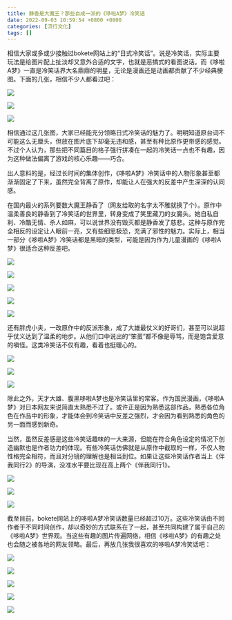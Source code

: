 ```yaml
---
title: 静香是大魔王？那些自成一派的《哆啦A梦》冷笑话
date: 2022-09-03 10:59:54 +0800 +0800
categories: [流行文化]
tags: []
---
```



相信大家或多或少接触过bokete网站上的“日式冷笑话”。说是冷笑话，实际主要玩法是给图片配上扯淡却又意外合适的文字，也就是恶搞式的看图说话。而《哆啦A梦》一直是冷笑话界大名鼎鼎的明星，无论是漫画还是动画都贡献了不少经典梗图。下面的几张，相信不少人都看过吧：

![](https://pic1.zhimg.com/80/v2-375c62bf883724611569ec3510e4eaa1_1440w.jpg?source=d16d100b)

![](https://pic1.zhimg.com/80/v2-7c4c0cce6bd2f784abfe6c22c941c4ed_1440w.jpg?source=d16d100b)

![](https://pic1.zhimg.com/80/v2-40adb557edfb2561cb512b954dbb1759_1440w.jpg?source=d16d100b)

相信通过这几张图，大家已经能充分领略日式冷笑话的魅力了。明明知道原台词不可能这么无厘头，但放在图片底下却毫无违和感，甚至有种比原作更带感的感觉。不过个人认为，那些把不同篇目的格子强行拼凑在一起的冷笑话一点也不有趣，因为这种做法偏离了游戏的核心乐趣——巧合。
</br>

出人意料的是，经过长时间的集体创作，《哆啦A梦》冷笑话中的人物形象甚至都渐渐固定了下来，虽然完全背离了原作，却能让人在强大的反差中产生深深的认同感。

在国内最火的系列要数大魔王静香了（网友给取的名字太不雅就换了个）。原作中温柔善良的静香到了冷笑话的世界里，转身变成了笑里藏刀的女魔头。她自私自利、冷酷无情、杀人如麻，可以说世界没有毁灭都是静香发了慈悲。这种与原作完全相反的设定让人眼前一亮，又有些细思极恐，充满了邪性的魅力。实际上，相当一部分《哆啦A梦》冷笑话都是黑暗的类型，可能是因为作为儿童漫画的《哆啦A梦》很适合这种反差吧。

![](https://pic1.zhimg.com/80/v2-22458203dc4d2cc58133b66f6e2369f7_1440w.jpg?source=d16d100b)

![](https://pica.zhimg.com/80/v2-7318c15eb18a2c33f75776ac97e0663d_1440w.jpg?source=d16d100b)

![](https://pica.zhimg.com/80/v2-b0b3ec3b3ce8aa2028747211c0419440_1440w.jpg?source=d16d100b)

![](https://picx.zhimg.com/80/v2-5ac208d6ce87ba12e652ab881091445a_1440w.jpg?source=d16d100b)

![](https://pic1.zhimg.com/80/v2-a1abe69063cb3be94a57e80b3a1e7fe7_1440w.jpg?source=d16d100b)

还有胖虎小夫，一改原作中的反派形象，成了大雄最仗义的好哥们，甚至可以说超乎仗义达到了温柔的地步。从他们口中说出的“笨蛋”都不像是辱骂，而是饱含爱意的嗔怪。这类冷笑话不仅有趣，看着也挺暖心的。

![](https://pica.zhimg.com/80/v2-61121e72f0be26b463b387b8bdd971ab_1440w.jpg?source=d16d100b)

![](https://picx.zhimg.com/80/v2-0e440cd66c47c58c983110d35c6f1157_1440w.jpg?source=d16d100b)

![](https://pic1.zhimg.com/80/v2-636e2dc82d6f21c8957c79cc14ad73c0_1440w.jpg?source=d16d100b)

除此之外，天才大雄、腹黑哆啦A梦也是冷笑话里的常客。作为国民漫画，《哆啦A梦》对日本网友来说简直太熟悉不过了。或许正是因为熟悉这部作品，熟悉各位角色在作品中的形象，才能体会到冷笑话中反差之强烈，才会因为看到熟悉的角色的另一面而感到新奇。
</br>

当然，虽然反差感是这些冷笑话趣味的一大来源，但能在符合角色设定的情况下创造幽默也是作者功力的体现。有些冷笑话仿佛就是从原作中截取的一样，不仅人物性格完全相符，而且对分镜的理解也是相当到位。如果让这些冷笑话作者当上《伴我同行2》的导演，没准水平要比现在高上两个《伴我同行1》。

![](https://picx.zhimg.com/80/v2-442875083a76c3796af00edec434a180_1440w.jpg?source=d16d100b)

![](https://picx.zhimg.com/80/v2-b00f4bdf9a64dcb74212fdace576e6ff_1440w.jpg?source=d16d100b)

![](https://picx.zhimg.com/80/v2-c9815d5c4308116e143253d036a2b2eb_1440w.jpg?source=d16d100b)
</br>

截至目前，bokete网站上的哆啦A梦冷笑话数量已经超过10万。这些冷笑话由不同作者于不同时间创作，却以奇妙的方式联系在了一起，甚至共同构建了属于自己的《哆啦A梦》世界观。当这些有趣的图片传遍网络，相信《哆啦A梦》的有趣之处也会随之被各地的网友领略。最后，再放几张我很喜欢的哆啦A梦冷笑话吧：

![](https://pic1.zhimg.com/80/v2-d32282eeeb7aecedd8631ec46462968e_1440w.jpg?source=d16d100b)

![](https://picx.zhimg.com/80/v2-0402512f1536c60cf00f668142a294a1_1440w.jpg?source=d16d100b)

![](https://pica.zhimg.com/80/v2-c5b7bf4cc3b1ca245b00d3f8162783bc_1440w.jpg?source=d16d100b)

![](https://pica.zhimg.com/80/v2-d1cf1f32fc24250ccf2b9de7c8a7cfb2_1440w.jpg?source=d16d100b)

![](https://pic1.zhimg.com/80/v2-e74b1c5ef036cf8b5597c8abe684c598_1440w.jpg?source=d16d100b)